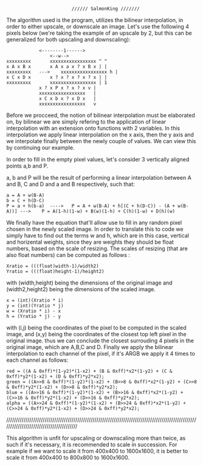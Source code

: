 							////// SalmonKing ///////

The algorithm used is the program, utilizes the bilinear interpolation, in order to either upscale, or downscale
an image. Let's use the following 4 pixels below (we're taking the example of an upscale by 2, but this can be generalized for both upscaling and downscaling):

				<--------1------>
			        <--w-->
	xxxxxxxxx		xxxxxxxxxxxxxxxxx ^ ^
	x A x B x		x A x a x ? x B x | |
	xxxxxxxxx	--->	xxxxxxxxxxxxxxxxx h |
	x C x D	x		x ? x ? x ? x ? x | |
	xxxxxxxxx		xxxxxxxxxxxxxxxxx | 1
				x ? x P x ? x ? x v |
				xxxxxxxxxxxxxxxxx   |
				x C x b x ? x D x   |
				xxxxxxxxxxxxxxxxx   v

Before we procceed, the notion of bilinear interpolation must be elaborated on, by bilinear we are simply refering to the application of linear interpolation
with an extension onto functions with 2 variables. In this interpolation we apply linear interpolation on the x axis, then the y axis and we interpolate finally
between the newly couple of values. We can view this by continuing our example.

In order to fill in the empty pixel values, let's consider 3 vertically aligned points a,b and P.

a, b and P will be the result of performing a linear interpolation 
between A and B, C and D and a and B respectively, such that:
	
	a = A + w(B-A)
	b = C + h(D-C)
	P = a + h(b-a)	---->	P = A + w(B-A) + h[(C + h(D-C)) - (A + w(B-A))]	--->	P = A(1-h)(1-w) + B(w)(1-h) + C(h)(1-w) + D(h)(w)

We finally have the equation that'll allow use to fill in any random pixel chosen in the newly scaled image.
In order to translate this to code we simply have to find out the terms w and h, which are in this case, vertical and horizental weights, since they are weights
they should be float numbers, based on the scale of resizing. The scales of resizing (that are also float numbers) can be computed as follows :

	Xratio = (((float)width-1)/width2)
	Yratio = (((float)height-1)/height2)

with (width,height) being the dimensions of the original image and (width2,height2) being the dimensions of the scaled image.

	x = (int)(Xratio * i)
	y = (int)(Yratio * j)
	w = (Xratio * i) - x
	h = (Yratio * j) - y

with (i,j) being the coordinates of the pixel to be computed in the scaled image, and (x,y) being the coordinates of the closest top left pixel in the original image.
thus we can conclude the closest surrouding 4 pixels in the original image, which are A,B,C and D.
Finally we apply the bilinear interpolation to each channel of the pixel, if it's ARGB we apply it 4 times to each channel as follows:
	
	red = ((A & 0xff)*(1-y2)*(1-x2) + (B & 0xff)*x2*(1-y2) + (C & 0xff)*y2*(1-x2) + (D & 0xff)*y2*x2);
	green = ((A>>8 & 0xff)*(1-y2)*(1-x2) + (B>>8 & 0xff)*x2*(1-y2) + (C>>8 & 0xff)*y2*(1-x2) + (D>>8 & 0xff)*y2*x2);
	blue = ((A>>16 & 0xff)*(1-y2)*(1-x2) + (B>>16 & 0xff)*x2*(1-y2) + (C>>16 & 0xff)*y2*(1-x2) + (D>>16 & 0xff)*y2*x2);
	alpha = ((A>>24 & 0xff)*(1-y2)*(1-x2) + (B>>24 & 0xff)*x2*(1-y2) + (C>>24 & 0xff)*y2*(1-x2) + (D>>24 & 0xff)*y2*x2);


////////////////////////////////////////////////////////////////////////////////////////////////////////////////////////////////////////

This algorithm is unfit for upscaling or downscaling more than twice, as such if it's necessary, it is recommended to scale in succession. For example
if we want to scale it from 400x400 to 1600x1600, it is better to scale it from 400x400 to 800x800 to 1600x1600. 
	
